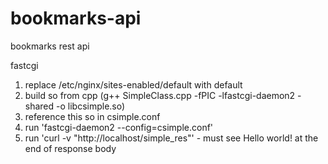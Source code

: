 # bookmarks-api
bookmarks rest api

fastcgi

1. replace /etc/nginx/sites-enabled/default with default
1. build so from cpp (g++ SimpleClass.cpp -fPIC -lfastcgi-daemon2 -shared -o libcsimple.so)
2. reference this so in csimple.conf
3. run 'fastcgi-daemon2 --config=csimple.conf'
4. run 'curl -v "http://localhost/simple_res"' - must see Hello world! at the end of response body
